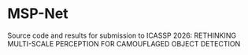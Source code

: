 # MSP-Net
Source code and results for submission to ICASSP 2026: RETHINKING MULTI-SCALE PERCEPTION FOR CAMOUFLAGED OBJECT DETECTION

